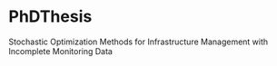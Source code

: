 # PhDThesis
Stochastic Optimization Methods for Infrastructure Management with Incomplete Monitoring Data
